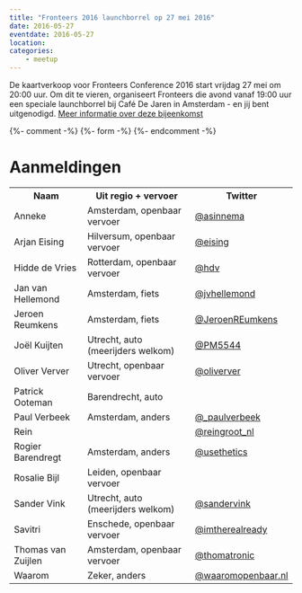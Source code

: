 ```yaml
---
title: "Fronteers 2016 launchborrel op 27 mei 2016"
date: 2016-05-27
eventdate: 2016-05-27
location:
categories:
    - meetup
---
```

De kaartverkoop voor Fronteers Conference 2016 start vrijdag 27 mei om 20:00 uur. Om dit te vieren, organiseert Fronteers die avond vanaf 19:00 uur een speciale launchborrel bij Café De Jaren in Amsterdam - en jij bent uitgenodigd. [Meer informatie over deze bijeenkomst](https://fronteers.nl/congres/2016/news/fronteers16-is-coming)


{%- comment -%}
{%- form -%}
{%- endcomment -%}


# Aanmeldingen

<table>
<tr>
<th>Naam</th>
<th>Uit regio + vervoer</th>
<th>Twitter</th>
</tr>
<tr>
<td>Anneke</td>
<td>Amsterdam, openbaar vervoer</td>
<td><a href="https://twitter.com/asinnema" rel="nofollow">@asinnema</a></td>
</tr>
<tr>
<td>Arjan Eising</td>
<td>Hilversum, openbaar vervoer</td>
<td><a href="https://twitter.com/eising" rel="nofollow">@eising</a></td>
</tr>
<tr>
<td>Hidde de Vries</td>
<td>Rotterdam, openbaar vervoer</td>
<td><a href="https://twitter.com/hdv" rel="nofollow">@hdv</a></td>
</tr>
<tr>
<td>Jan van Hellemond</td>
<td>Amsterdam, fiets</td>
<td><a href="https://twitter.com/jvhellemond" rel="nofollow">@jvhellemond</a></td>
</tr>
<tr>
<td>Jeroen Reumkens</td>
<td>Amsterdam, fiets</td>
<td><a href="https://twitter.com/JeroenREumkens" rel="nofollow">@JeroenREumkens</a></td>
</tr>
<tr>
<td>Joël Kuijten</td>
<td>Utrecht, auto (meerijders welkom)</td>
<td><a href="https://twitter.com/PM5544" rel="nofollow">@PM5544</a></td>
</tr>
<tr>
<td>Oliver Verver</td>
<td>Utrecht, openbaar vervoer</td>
<td><a href="https://twitter.com/oliverver" rel="nofollow">@oliverver</a></td>
</tr>
<tr>
<td>Patrick Ooteman</td>
<td>Barendrecht, auto</td>
<td></td>
</tr>
<tr>
<td>Paul Verbeek</td>
<td>Amsterdam, anders</td>
<td><a href="https://twitter.com/_paulverbeek" rel="nofollow">@_paulverbeek</a></td>
</tr>
<tr>
<td>Rein</td>
<td></td>
<td><a href="https://twitter.com/reingroot_nl" rel="nofollow">@reingroot_nl</a></td>
</tr>
<tr>
<td>Rogier Barendregt</td>
<td>Amsterdam, anders</td>
<td><a href="https://twitter.com/usethetics" rel="nofollow">@usethetics</a></td>
</tr>
<tr>
<td>Rosalie Bijl</td>
<td>Leiden, openbaar vervoer</td>
<td></td>
</tr>
<tr>
<td>Sander Vink</td>
<td>Utrecht, auto (meerijders welkom)</td>
<td><a href="https://twitter.com/sandervink" rel="nofollow">@sandervink</a></td>
</tr>
<tr>
<td>Savitri</td>
<td>Enschede, openbaar vervoer</td>
<td><a href="https://twitter.com/imtherealready" rel="nofollow">@imtherealready</a></td>
</tr>
<tr>
<td>Thomas van Zuijlen</td>
<td>Amsterdam, openbaar vervoer</td>
<td><a href="https://twitter.com/thomatronic" rel="nofollow">@thomatronic</a></td>
</tr>
<tr>
<td>Waarom</td>
<td>Zeker, anders</td>
<td><a href="https://twitter.com/waaromopenbaar.nl" rel="nofollow">@waaromopenbaar.nl</a></td>
</tr>
</table>
